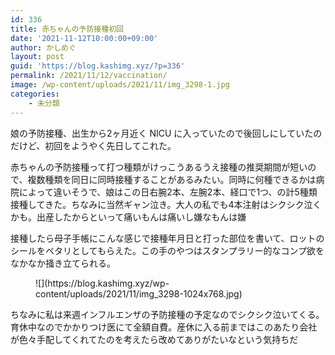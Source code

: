 ```yaml
---
id: 336
title: 赤ちゃんの予防接種初回
date: '2021-11-12T10:00:00+09:00'
author: かしめぐ
layout: post
guid: 'https://blog.kashimg.xyz/?p=336'
permalink: /2021/11/12/vaccination/
image: /wp-content/uploads/2021/11/img_3298-1.jpg
categories:
    - 未分類
---
```


娘の予防接種、出生から2ヶ月近く NICU に入っていたので後回しにしていたのだけど、初回をようやく先日してこれた。

赤ちゃんの予防接種って打つ種類がけっこうあるうえ接種の推奨期間が短いので、複数種類を同日に同時接種することがあるみたい。同時に何種できるかは病院によって違いそうで、娘はこの日右腕2本、左腕2本、経口で1つ、の計5種類接種してきた。ちなみに当然ギャン泣き。大人の私でも4本注射はシクシク泣くかも。出産したからといって痛いもんは痛いし嫌なもんは嫌

接種したら母子手帳にこんな感じで接種年月日と打った部位を書いて、ロットのシールをペタリとしてもらえた。この手のやつはスタンプラリー的なコンプ欲をなかなか掻き立てられる。

<figure class="wp-block-image size-large">![](https://blog.kashimg.xyz/wp-content/uploads/2021/11/img_3298-1024x768.jpg)</figure>ちなみに私は来週インフルエンザの予防接種の予定なのでシクシク泣いてくる。育休中なのでかかりつけ医にて全額自費。産休に入る前まではこのあたり会社が色々手配してくれてたのを考えたら改めてありがたいなという気持ちだ